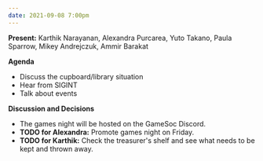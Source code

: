 ```yaml
---
date: 2021-09-08 7:00pm
---
```


**Present:** Karthik Narayanan, Alexandra Purcarea, Yuto Takano, Paula Sparrow, Mikey Andrejczuk, Ammir Barakat

**Agenda**
* Discuss the cupboard/library situation
* Hear from SIGINT
* Talk about events


**Discussion and Decisions**
* The games night will be hosted on the GameSoc Discord.
* **TODO for Alexandra:** Promote games night on Friday.
* **TODO for Karthik:** Check the treasurer's shelf and see what needs to be kept and thrown away.
